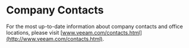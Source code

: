 # Company Contacts

For the most up-to-date information about company contacts and office
locations, please visit
[www.veeam.com/contacts.html](http://www.veeam.com/contacts.html).
